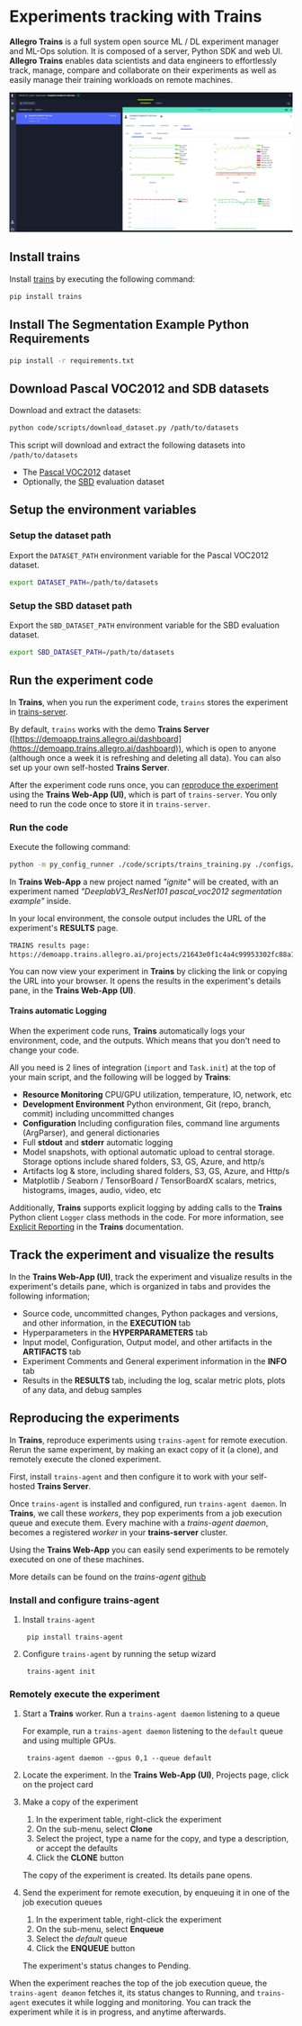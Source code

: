 # Experiments tracking with Trains

**Allegro Trains** is a full system open source ML / DL experiment manager and ML-Ops solution. 
It is composed of a server, Python SDK and web UI. **Allegro Trains** enables data scientists and data engineers 
to effortlessly track, manage, compare and collaborate on their experiments as well as easily manage their 
training workloads on remote machines.

![trains_dashboard](assets/trains_dashboard.png)

## Install trains

Install [trains](https://github.com/allegroai/trains) by executing the following command:

```bash
pip install trains
```

## Install The Segmentation Example Python Requirements 

```bash
pip install -r requirements.txt
```
  
## Download Pascal VOC2012 and SDB datasets

Download and extract the datasets:

```bash
python code/scripts/download_dataset.py /path/to/datasets
```

This script will download and extract the following datasets into `/path/to/datasets`

* The [Pascal VOC2012](http://host.robots.ox.ac.uk/pascal/VOC/voc2012/VOCtrainval_11-May-2012.tar) dataset
* Optionally, the [SBD](http://www.eecs.berkeley.edu/Research/Projects/CS/vision/grouping/semantic_contours/benchmark.tgz) evaluation dataset

## Setup the environment variables

### Setup the dataset path

Export the ``DATASET_PATH`` environment variable for the Pascal VOC2012 dataset.

```bash
export DATASET_PATH=/path/to/datasets
```
        
### Setup the SBD dataset path

Export the ``SBD_DATASET_PATH`` environment variable for the SBD evaluation dataset.

```bash
export SBD_DATASET_PATH=/path/to/datasets
```

## Run the experiment code

In **Trains**, when you run the experiment code, ``trains`` stores the experiment in [trains-server](https://github.com/allegroai/trains-server). 

By default, ``trains`` works with the demo **Trains Server** ([https://demoapp.trains.allegro.ai/dashboard](https://demoapp.trains.allegro.ai/dashboard)), 
which is open to anyone (although once a week it is refreshing and deleting all data). You can also set up your own self-hosted **Trains Server**. 

After the experiment code runs once, you can [reproduce the experiment](#reproducing-the-experiment) using the 
**Trains Web-App (UI)**, which is part of ``trains-server``. You only need to run the code once to store it 
in ``trains-server``.

### Run the code

Execute the following command: 

```bash
python -m py_config_runner ./code/scripts/trains_training.py ./configs/train/baseline_resnet101.py  --manual_config_load
```

In **Trains Web-App** a new project named *"ignite"* will be created, 
with an experiment named *"DeeplabV3_ResNet101 pascal_voc2012 segmentation example"* inside.

In your local environment, the console output includes the URL of the experiment's **RESULTS** page.

```console
TRAINS results page: https://demoapp.trains.allegro.ai/projects/21643e0f1c4a4c99953302fc88a1a84c/experiments/60763e04c0ba45ea9fe3cfe79f3f06a3/output/log
```
 
You can now view your experiment in **Trains** by clicking the link or copying the URL into your browser. 
It opens the results in the experiment's details pane, in the **Trains Web-App (UI)**.



#### Trains automatic Logging

When the experiment code runs, **Trains** automatically logs your environment, code, and the outputs.
Which means that you don't need to change your code.

All you need is 2 lines of integration (`import` and `Task.init`) at the top of your main script,
and the following will be logged by **Trains**:

* **Resource Monitoring** CPU/GPU utilization, temperature, IO, network, etc
* **Development Environment** Python environment, Git (repo, branch, commit) including uncommitted changes
* **Configuration** Including configuration files, command line arguments (ArgParser), and general dictionaries
* Full **stdout** and **stderr** automatic logging
* Model snapshots, with optional automatic upload to central storage.  
Storage options include shared folders, S3, GS, Azure, and http/s
* Artifacts log & store, including shared folders, S3, GS, Azure, and Http/s
* Matplotlib / Seaborn / TensorBoard / TensorBoardX scalars, metrics, histograms, images, audio, video, etc 

Additionally, **Trains** supports explicit logging by adding calls to the **Trains** Python client ``Logger`` 
class methods in the code. For more information, 
see [Explicit Reporting](https://allegro.ai/docs/examples/examples_explicit_reporting/) in the **Trains** documentation.    

## Track the experiment and visualize the results

In the **Trains Web-App (UI)**, track the experiment and visualize results in the experiment's details pane, 
which is organized in tabs and provides the following information;

* Source code, uncommitted changes, Python packages and versions, and other information, in the **EXECUTION** tab
* Hyperparameters in the **HYPERPARAMETERS** tab
* Input model, Configuration, Output model, and other artifacts in the **ARTIFACTS** tab
* Experiment Comments and General experiment information in the **INFO** tab
* Results in the **RESULTS** tab, including the log, scalar metric plots, plots of any data, and debug samples

## Reproducing the experiments

In **Trains**, reproduce experiments using ``trains-agent`` for remote execution. Rerun the same experiment, 
by making an exact copy of it (a clone), and remotely execute the cloned experiment.

First, install ``trains-agent`` and then configure it to work with your self-hosted **Trains Server**. 

Once ``trains-agent`` is installed and configured, run ``trains-agent daemon``.
In **Trains**, we call these *workers*, they pop experiments from a job execution queue and execute them. 
Every machine with a *trains-agent daemon*, becomes a registered *worker* in your **trains-server** cluster.

Using the **Trains Web-App**  you can easily send experiments to be remotely executed on one of these machines. 

More details can be found on the *trains-agent* [github](https://github.com/allegroai/trains-agent/)

### Install and configure trains-agent

1. Install ``trains-agent``

        pip install trains-agent
        
1. Configure ``trains-agent`` by running the setup wizard

        trains-agent init        

### Remotely execute the experiment

1. Start a **Trains** worker. Run a ``trains-agent daemon`` listening to a queue

    For example, run a ``trains-agent daemon`` listening to the ``default`` queue and using multiple GPUs.

        trains-agent daemon --gpus 0,1 --queue default
        
1. Locate the experiment. In the **Trains Web-App (UI)**, Projects page, click on the project card

1. Make a copy of the experiment
    1. In the experiment table, right-click the experiment
    1. On the sub-menu, select **Clone**
    1. Select the project, type a name for the copy, and type a description, or accept the defaults
    1. Click the **CLONE** button

    The copy of the experiment is created. Its details pane opens.
    
1. Send the experiment for remote execution, by enqueuing it in one of the job execution queues

    1. In the experiment table, right-click the experiment
    1. On the sub-menu, select **Enqueue**
    1. Select the *default* queue
    1. Click the **ENQUEUE** button
    
    The experiment's status changes to Pending.

When the experiment reaches the top of the job execution queue, the ``trains-agent deamon`` fetches it, 
its status changes to Running, and ``trains-agent`` executes it while logging and monitoring. 
You can track the experiment while it is in progress, and anytime afterwards.
